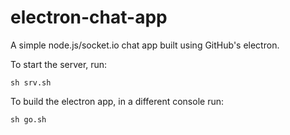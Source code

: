 # electron-chat-app

A simple node.js/socket.io chat app built using GitHub's electron.

To start the server, run:

```
sh srv.sh
```

To build the electron app, in a different console run: 

```
sh go.sh
```
